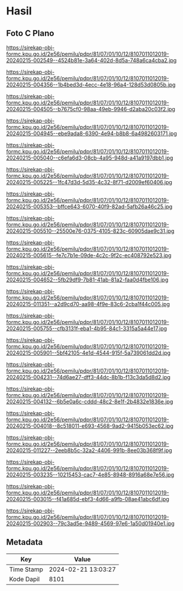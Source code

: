 # Hasil

## Foto C Plano

https://sirekap-obj-formc.kpu.go.id/2e56/pemilu/pdpr/81/07/01/10/12/8107011012019-20240215-002549--4524b81e-3a64-402d-8d5a-748a6ca4cba2.jpg

https://sirekap-obj-formc.kpu.go.id/2e56/pemilu/pdpr/81/07/01/10/12/8107011012019-20240215-004356--1b4bed3d-4ecc-4e18-96a4-128d53d0805b.jpg

https://sirekap-obj-formc.kpu.go.id/2e56/pemilu/pdpr/81/07/01/10/12/8107011012019-20240215-004505--b7675cf0-98aa-49eb-9946-d2aba20c03f2.jpg

https://sirekap-obj-formc.kpu.go.id/2e56/pemilu/pdpr/81/07/01/10/12/8107011012019-20240215-004945--ebe9ada8-6390-4e94-b8b8-6a4982603171.jpg

https://sirekap-obj-formc.kpu.go.id/2e56/pemilu/pdpr/81/07/01/10/12/8107011012019-20240215-005040--c6efa6d3-08cb-4a95-948d-a41a9197dbb1.jpg

https://sirekap-obj-formc.kpu.go.id/2e56/pemilu/pdpr/81/07/01/10/12/8107011012019-20240215-005225--1fc47d3d-5d35-4c32-8f71-d2009ef60406.jpg

https://sirekap-obj-formc.kpu.go.id/2e56/pemilu/pdpr/81/07/01/10/12/8107011012019-20240215-005353--bffce643-6070-40f9-82ad-5afb26a46c25.jpg

https://sirekap-obj-formc.kpu.go.id/2e56/pemilu/pdpr/81/07/01/10/12/8107011012019-20240215-005510--25500e76-0375-4105-823c-60905dae9c31.jpg

https://sirekap-obj-formc.kpu.go.id/2e56/pemilu/pdpr/81/07/01/10/12/8107011012019-20240215-005615--fe7c7b1e-09de-4c2c-9f2c-ec408792e523.jpg

https://sirekap-obj-formc.kpu.go.id/2e56/pemilu/pdpr/81/07/01/10/12/8107011012019-20240215-004652--5fb29df9-7b81-41ab-81a2-faa0d4fbe106.jpg

https://sirekap-obj-formc.kpu.go.id/2e56/pemilu/pdpr/81/07/01/10/12/8107011012019-20240215-011351--a2d9cd70-aa98-4f9e-83c6-2cba1f44c005.jpg

https://sirekap-obj-formc.kpu.go.id/2e56/pemilu/pdpr/81/07/01/10/12/8107011012019-20240215-005755--cfb3131f-eba1-4b95-84c1-3315a5a44e17.jpg

https://sirekap-obj-formc.kpu.go.id/2e56/pemilu/pdpr/81/07/01/10/12/8107011012019-20240215-005901--5bf42105-4e1d-4544-915f-5a739061dd2d.jpg

https://sirekap-obj-formc.kpu.go.id/2e56/pemilu/pdpr/81/07/01/10/12/8107011012019-20240215-004231--74d6ae27-dff3-44dc-8b1b-f13c3da5d8d2.jpg

https://sirekap-obj-formc.kpu.go.id/2e56/pemilu/pdpr/81/07/01/10/12/8107011012019-20240215-004132--6b5e0a6c-cddd-48c2-8e1f-2b4832e1836e.jpg

https://sirekap-obj-formc.kpu.go.id/2e56/pemilu/pdpr/81/07/01/10/12/8107011012019-20240215-004018--8c518011-e693-4568-9ad2-9415b053ec62.jpg

https://sirekap-obj-formc.kpu.go.id/2e56/pemilu/pdpr/81/07/01/10/12/8107011012019-20240215-011227--2eeb8b5c-32a2-4406-991b-8ee03b368f9f.jpg

https://sirekap-obj-formc.kpu.go.id/2e56/pemilu/pdpr/81/07/01/10/12/8107011012019-20240215-003235--10215453-cac7-4e85-8948-8916a68e7e56.jpg

https://sirekap-obj-formc.kpu.go.id/2e56/pemilu/pdpr/81/07/01/10/12/8107011012019-20240215-003015--f41a685d-ebf3-4d66-a9fb-08ae41abc6df.jpg

https://sirekap-obj-formc.kpu.go.id/2e56/pemilu/pdpr/81/07/01/10/12/8107011012019-20240215-002903--79c3ad5e-9489-4569-97e6-1a50d01940e1.jpg


## Metadata

| Key        | Value               |
| ---------- | ------------------- |
| Time Stamp | 2024-02-21 13:03:27 |
| Kode Dapil | 8101                |



